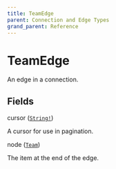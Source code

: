 ```yaml
---
title: TeamEdge
parent: Connection and Edge Types
grand_parent: Reference
---
```


# TeamEdge

An edge in a connection.

## Fields

<div class="field-entry ">
  <span id="cursor" class="field-name anchored">cursor (<code><a href="/docs/reference/scalar/string">String!</a></code>)</span>

  <div class="description-wrapper">
   <p>A cursor for use in pagination.</p>

  </div>
</div>

<div class="field-entry ">
  <span id="node" class="field-name anchored">node (<code><a href="/docs/reference/object/team">Team</a></code>)</span>

  <div class="description-wrapper">
   <p>The item at the end of the edge.</p>

  </div>
</div>

